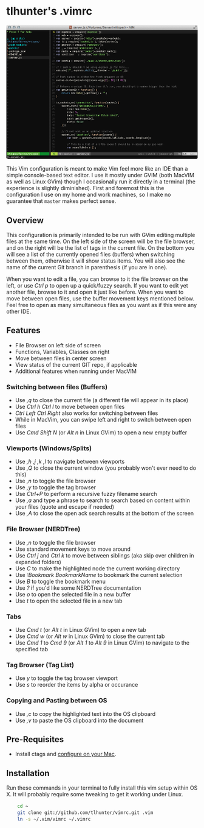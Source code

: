 # tlhunter's .vimrc

![Screenshot](./screenshot.png "Screenshot of this .vimrc in action")

This Vim configuration is meant to make Vim feel more like an IDE than a simple console-based text editor. I use it mostly under GVIM (both MacVIM as well as Linux GVim) though I occasionally run it directly in a terminal (the experience is slightly diminished). First and foremost this is the configuration I use on my home and work machines, so I make no guarantee that `master` makes perfect sense.

## Overview

This configuration is primarily intended to be run with GVim editing multiple files at the same time. On the left side of the screen will be the file browser, and on the right will be the list of tags in the current file. On the bottom you will see a list of the currently opened files (buffers) when switching between them, otherwise it will show status items. You will also see the name of the current Git branch in parenthesis (if you are in one).

When you want to edit a file, you can browse to it the file browser on the left, or use _Ctrl p_ to open up a quick/fuzzy search. If you want to edit yet another file, browse to it and open it just like before. When you want to move between open files, use the buffer movement keys mentioned below. Feel free to open as many simultaneous files as you want as if this were any other IDE.

## Features

* File Browser on left side of screen
* Functions, Variables, Classes on right
* Move between files in center screen
* View status of the current GIT repo, if applicable
* Additional features when running under MacVIM

### Switching between files (Buffers)

* Use _,q_ to close the current file (a different file will appear in its place)
* Use _Ctrl h Ctrl l_ to move between open files
 * _Ctrl Left Ctrl Right_ also works for switching between files
 * While in MacVim, you can swipe left and right to switch between open files
* Use _Cmd Shift N_ (or _Alt n_ in Linux GVim) to open a new empty buffer

### Viewports (Windows/Splits)

* Use _,h ,j ,k ,l_ to navigate between viewports
* Use _,Q_ to close the current window (you probably won't ever need to do this)
* Use _,n_ to toggle the file browser
* Use _,y_ to toggle the tag browser
* Use _Ctrl+P_ to perform a recursive fuzzy filename search
* Use _,a_ and type a phrase to search to search based on content within your files (quote and escape if needed)
* Use _,A_ to close the open ack search results at the bottom of the screen

### File Browser (NERDTree)

* Use _,n_ to toggle the file browser
* Use standard movement keys to move around
* Use _Ctrl j_ and _Ctrl k_ to move between siblings (aka skip over children in expanded folders)
* Use _C_ to make the highlighted node the current working directory
* Use _:Bookmark BookmarkName_ to bookmark the current selection
* Use _B_ to toggle the bookmark menu
* Use _?_ if you'd like some NERDTree documentation
* Use _o_ to open the selected file in a new buffer
* Use _t_ to open the selected file in a new tab

### Tabs

* Use _Cmd t_ (or _Alt t_ in Linux GVim) to open a new tab
* Use _Cmd w_ (or _Alt w_ in Linux GVim) to close the current tab
* Use _Cmd 1_ to _Cmd 9_ (or _Alt 1_ to _Alt 9_ in Linux GVim) to navigate to the specified tab

### Tag Browser (Tag List)

* Use _y_ to toggle the tag browser viewport
* Use _s_ to reorder the items by alpha or occurance

### Copying and Pasting between OS

* Use _,c_ to copy the highlighted text into the OS clipboard
* Use _,v_ to paste the OS clipboard into the document

## Pre-Requisites

* Install ctags and [configure on your Mac](http://thomashunter.name/blog/installing-vim-taglist-with-macvim-in-os-x/).

## Installation

Run these commands in your terminal to fully install this vim setup within OS X. It will probably require some tweaking to get it working under Linux.

```bash
    cd ~
    git clone git://github.com/tlhunter/vimrc.git .vim
    ln -s ~/.vim/vimrc ~/.vimrc
```
